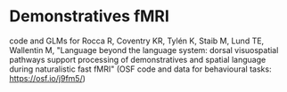 # Demonstratives fMRI
code and GLMs for Rocca R, Coventry KR, Tylén K, Staib M, Lund TE, Wallentin M, "Language beyond the language system: dorsal visuospatial pathways support processing of demonstratives and spatial language during naturalistic fast fMRI" (OSF code and data for behavioural tasks: https://osf.io/j9fm5/) 

